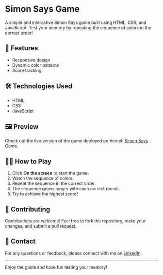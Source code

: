# Simon Says Game

A simple and interactive Simon Says game built using HTML, CSS, and JavaScript. Test your memory by repeating the sequence of colors in the correct order!

## 🚀 Features
- Responsive design
- Dynamic color patterns
- Score tracking

## 🛠️ Technologies Used
- HTML
- CSS
- JavaScript

## 🖼️ Preview
Check out the live version of the game deployed on Vercel:
[Simon Says Game](https://simon-says-game-phi-nine.vercel.app).

## 🧑‍💻 How to Play
1. Click **On the screen** to start the game.
2. Watch the sequence of colors.
3. Repeat the sequence in the correct order.
4. The sequence grows longer with each correct round.
5. Try to achieve the highest score!

## 📝 Contributing
Contributions are welcome! Feel free to fork the repository, make your changes, and submit a pull request.

## 📧 Contact
For any questions or feedback, please connect with me on [LinkedIn](https://linkedin.com/in/madhav-bhudhiraja-40a6b0291).

---
Enjoy the game and have fun testing your memory!
